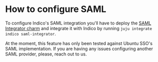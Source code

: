 # How to configure SAML

To configure Indico's SAML integration you'll have to deploy the [SAML Integrator charm](https://charmhub.io/saml-integrator/docs/tutorial-getting-started) and integrate it with Indico by running `juju integrate indico saml-integrator`.

At the moment, this feature has only been tested against Ubuntu SSO's SAML implementation. If you are having any issues configuring another SAML provider, please, reach out to us.
